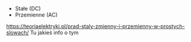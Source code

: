 - Stałe (DC)
- Przemienne (AC)

https://teoriaelektryki.pl/prad-staly-zmienny-i-przemienny-w-prostych-slowach/
Tu jakieś info o tym